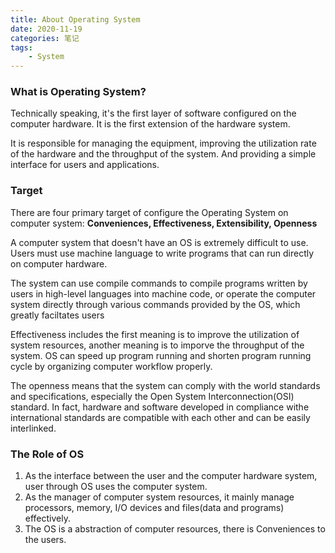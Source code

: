 ```yaml
---
title: About Operating System
date: 2020-11-19
categories: 笔记
tags:
    - System
---
```


### What is Operating System?

Technically speaking, it's the first layer of software configured on the computer hardware. It is the first extension of the hardware system.

It is responsible for managing the equipment, improving the utilization rate of the hardware and the throughput of the system. And providing a simple interface for users and applications.

### Target

There are four primary target of configure the Operating System on computer system:
**Conveniences, Effectiveness, Extensibility, Openness**

A computer system that doesn't have an OS is extremely difficult to use.
Users must use machine language to write programs that can run directly on computer hardware.

The system can use compile commands to compile programs written by users in high-level languages into machine code, or operate the computer system directly through various commands provided by the OS, which greatly faciltates users

Effectiveness includes the first meaning is to improve the utilization of system resources, another meaning is to imporve the throughput of the system.
OS can speed up program running and shorten program running cycle by organizing computer workflow properly.

The openness means that the system can comply with the world standards and specifications, especially the Open System Interconnection(OSI) standard.
In fact, hardware and software developed in compliance withe international standards are compatible with each other and can be easily interlinked.

### The Role of OS

1. As the interface between the user and the computer hardware system, user through OS uses the computer system.
2. As the manager of computer system resources, it mainly manage processors, memory, I/O devices and files(data and programs) effectively.
3. The OS is a abstraction of computer resources, there is Conveniences to the users.
